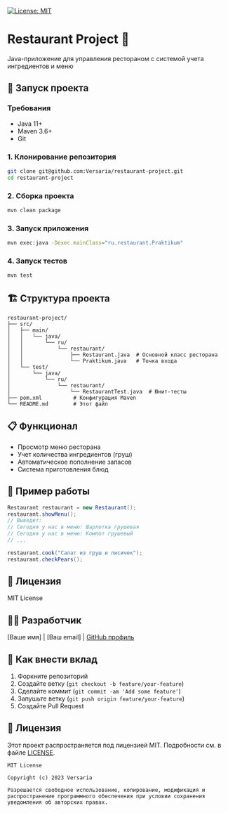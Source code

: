[![License: MIT](https://img.shields.io/badge/License-MIT-yellow.svg)](https://opensource.org/licenses/MIT)

# Restaurant Project 🍐

Java-приложение для управления рестораном с системой учета ингредиентов и меню

## 🚀 Запуск проекта

### Требования
- Java 11+
- Maven 3.6+
- Git

### 1. Клонирование репозитория
```bash
git clone git@github.com:Versaria/restaurant-project.git
cd restaurant-project
```

### 2. Сборка проекта
```bash
mvn clean package
```

### 3. Запуск приложения
```bash
mvn exec:java -Dexec.mainClass="ru.restaurant.Praktikum"
```

### 4. Запуск тестов
```bash
mvn test
```

## 🏗️ Структура проекта
```
restaurant-project/
├── src/
│   ├── main/
│   │   └── java/
│   │       └── ru/
│   │           └── restaurant/
│   │               ├── Restaurant.java  # Основной класс ресторана
│   │               └── Praktikum.java   # Точка входа
│   └── test/
│       └── java/
│           └── ru/
│               └── restaurant/
│                   └── RestaurantTest.java  # Юнит-тесты
├── pom.xml          # Конфигурация Maven
└── README.md        # Этот файл
```

## 📋 Функционал
- Просмотр меню ресторана
- Учет количества ингредиентов (груш)
- Автоматическое пополнение запасов
- Система приготовления блюд

## 🧪 Пример работы
```java
Restaurant restaurant = new Restaurant();
restaurant.showMenu(); 
// Выведет:
// Сегодня у нас в меню: Шарлотка грушевая
// Сегодня у нас в меню: Компот грушевый
// ...

restaurant.cook("Салат из груш и лисичек");
restaurant.checkPears();
```

## 📝 Лицензия
MIT License

## 👩‍💻 Разработчик
[Ваше имя] | [Ваш email] | [GitHub профиль](https://github.com/Versaria)

## 🤝 Как внести вклад
1. Форкните репозиторий
2. Создайте ветку (`git checkout -b feature/your-feature`)
3. Сделайте коммит (`git commit -am 'Add some feature'`)
4. Запушьте ветку (`git push origin feature/your-feature`)
5. Создайте Pull Request

## 📜 Лицензия

Этот проект распространяется под лицензией MIT. Подробности см. в файле [LICENSE](LICENSE).

```text
MIT License

Copyright (c) 2023 Versaria

Разрешается свободное использование, копирование, модификация и 
распространение программного обеспечения при условии сохранения 
уведомления об авторских правах.
```
